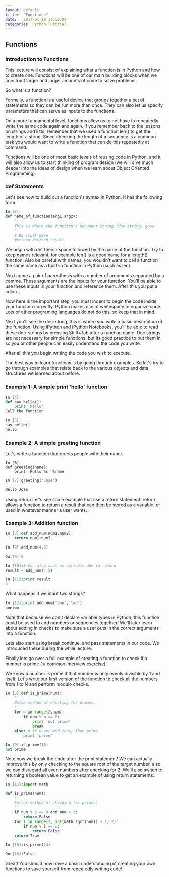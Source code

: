 ```yaml
---
layout: default
title:  "Functions"
date:   2017-01-10 17:50:00
categories: Python-Tutorial
---
```


## Functions
### Introduction to Functions
This lecture will consist of explaining what a function is in Python and how to create one. Functions will be one of our main building blocks when we construct larger and larger amounts of code to solve problems.

So what is a function?

Formally, a function is a useful device that groups together a set of statements so they can be run more than once. They can also let us specify parameters that can serve as inputs to the functions.

On a more fundamental level, functions allow us to not have to repeatedly write the same code again and again. If you remember back to the lessons on strings and lists, remember that we used a function len() to get the length of a string. Since checking the length of a sequence is a common task you would want to write a function that can do this repeatedly at command.

Functions will be one of most basic levels of reusing code in Python, and it will also allow us to start thinking of program design (we will dive much deeper into the ideas of design when we learn about Object Oriented Programming).

### def Statements
Let's see how to build out a function's syntax in Python. It has the following form:

```python
In [3]:
def name_of_function(arg1,arg2):
    '''
    This is where the function's Document String (doc-string) goes
    '''
    # Do stuff here
    #return desired result
```

We begin with def then a space followed by the name of the function. Try to keep names relevant, for example len() is a good name for a length() function. Also be careful with names, you wouldn't want to call a function the same name as a built-in function in Python (such as len).

Next come a pair of parenthesis with a number of arguments separated by a comma. These arguments are the inputs for your function. You'll be able to use these inputs in your function and reference them. After this you put a colon.

Now here is the important step, you must indent to begin the code inside your function correctly. Python makes use of whitespace to organize code. Lots of other programing languages do not do this, so keep that in mind.

Next you'll see the doc-string, this is where you write a basic description of the function. Using iPython and iPython Notebooks, you'll be ab;e to read these doc-strings by pressing Shift+Tab after a function name. Doc strings are not necessary for simple functions, but its good practice to put them in so you or other people can easily understand the code you write.

After all this you begin writing the code you wish to execute.

The best way to learn functions is by going through examples. So let's try to go through examples that relate back to the various objects and data structures we learned about before.

### Example 1: A simple print 'hello' function
```python
In [4]:
def say_hello():
    print 'hello'
Call the function
```
```python
In [5]:
say_hello()
hello
```
### Example 2: A simple greeting function
Let's write a function that greets people with their name.

```
In [6]:
def greeting(name):
    print 'Hello %s' %name
```
```python
In [7]:greeting('Jose')
```
```python 
Hello Jose
```
Using return
Let's see some example that use a return statement. return allows a function to return a result that can then be stored as a variable, or used in whatever manner a user wants.

### Example 3: Addition function
```python
In [8]:def add_num(num1,num2):
    return num1+num2
```
```python
In [9]:add_num(4,5)
```
```python
Out[9]:9
```
```python
In [10]:# Can also save as variable due to return
result = add_num(4,5)
```
```python
In [11]:print result
9
```
What happens if we input two strings?

```python
In [12]:print add_num('one','two')
onetwo
```
Note that because we don't declare variable types in Python, this function could be used to add numbers or sequences together! We'll later learn about adding in checks to make sure a user puts in the correct arguments into a function.

Lets also start using break,continue, and pass statements in our code. We introduced these during the while lecture.

Finally lets go over a full example of creating a function to check if a number is prime ( a common interview exercise).

We know a number is prime if that number is only evenly divisible by 1 and itself. Let's write our first version of the function to check all the numbers from 1 to N and perform modulo checks.
```python
In [8]:def is_prime(num):
    '''
    Naive method of checking for primes. 
    '''
    for n in range(2,num):
        if num % n == 0:
            print 'not prime'
            break
    else: # If never mod zero, then prime
        print 'prime'
```
```python        
In [9]:is_prime(16)
not prime
```
Note how we break the code after the print statement! We can actually improve this by only checking to the square root of the target number, also we can disregard all even numbers after checking for 2. We'll also switch to returning a boolean value to get an example of using return statements:

```python
In [15]:import math

def is_prime(num):
    '''
    Better method of checking for primes. 
    '''
    if num % 2 == 0 and num > 2: 
        return False
    for i in range(3, int(math.sqrt(num)) + 1, 2):
        if num % i == 0:
            return False
    return True
```
```python
In [16]:is_prime(14)
```
```python
Out[16]:False
```
Great! You should now have a basic understanding of creating your own functions to save yourself from repeatedly writing code!